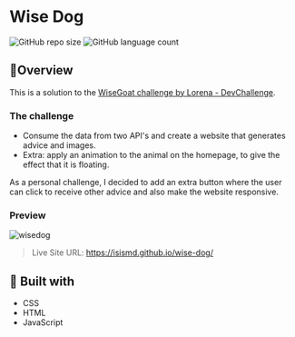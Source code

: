 # Wise Dog
![GitHub repo size](https://img.shields.io/github/repo-size/isismd/wise-dog?color=yellow)
![GitHub language count](https://img.shields.io/github/languages/count/isismd/wise-dog?color=blue)
## 🐶Overview

This is a solution to the [WiseGoat challenge by Lorena - DevChallenge](https://github.com/devchallenge-io/wisegoat).

### The challenge
- Consume the data from two API's and create a website that generates advice and images.
- Extra: apply an animation to the animal on the homepage, to give the effect that it is floating.

As a personal challenge, I decided to add an extra button where the user can click to receive other advice and also make the website responsive.
### Preview

![wisedog](https://user-images.githubusercontent.com/97123796/160460182-da4adcad-bc25-48f4-bb6e-83977a68dee3.gif)

> Live Site URL: https://isismd.github.io/wise-dog/
## 🚀 Built with
- CSS
- HTML
- JavaScript

